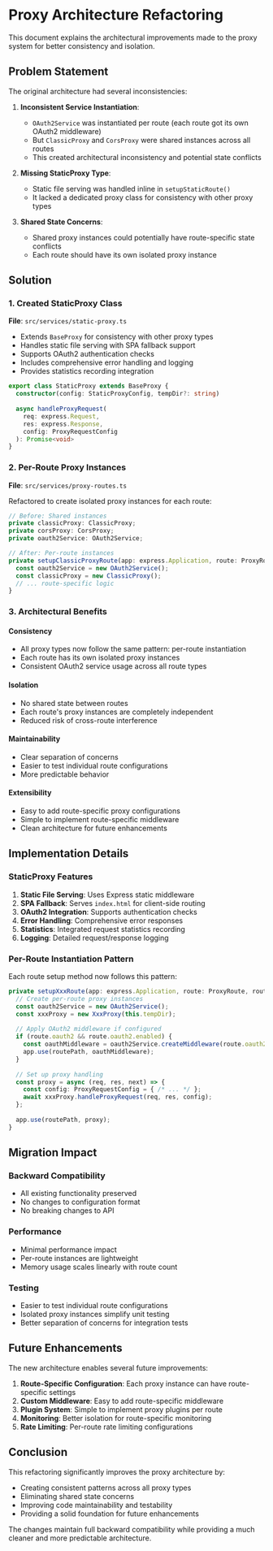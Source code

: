 # Proxy Architecture Refactoring

This document explains the architectural improvements made to the proxy system for better consistency and isolation.

## Problem Statement

The original architecture had several inconsistencies:

1. **Inconsistent Service Instantiation**: 
   - `OAuth2Service` was instantiated per route (each route got its own OAuth2 middleware)
   - But `ClassicProxy` and `CorsProxy` were shared instances across all routes
   - This created architectural inconsistency and potential state conflicts

2. **Missing StaticProxy Type**: 
   - Static file serving was handled inline in `setupStaticRoute()` 
   - It lacked a dedicated proxy class for consistency with other proxy types

3. **Shared State Concerns**: 
   - Shared proxy instances could potentially have route-specific state conflicts
   - Each route should have its own isolated proxy instance

## Solution

### 1. Created StaticProxy Class

**File**: `src/services/static-proxy.ts`

- Extends `BaseProxy` for consistency with other proxy types
- Handles static file serving with SPA fallback support
- Supports OAuth2 authentication checks
- Includes comprehensive error handling and logging
- Provides statistics recording integration

```typescript
export class StaticProxy extends BaseProxy {
  constructor(config: StaticProxyConfig, tempDir?: string)
  
  async handleProxyRequest(
    req: express.Request,
    res: express.Response,
    config: ProxyRequestConfig
  ): Promise<void>
}
```

### 2. Per-Route Proxy Instances

**File**: `src/services/proxy-routes.ts`

Refactored to create isolated proxy instances for each route:

```typescript
// Before: Shared instances
private classicProxy: ClassicProxy;
private corsProxy: CorsProxy;
private oauth2Service: OAuth2Service;

// After: Per-route instances
private setupClassicProxyRoute(app: express.Application, route: ProxyRoute, routePath: string): void {
  const oauth2Service = new OAuth2Service();
  const classicProxy = new ClassicProxy();
  // ... route-specific logic
}
```

### 3. Architectural Benefits

#### Consistency
- All proxy types now follow the same pattern: per-route instantiation
- Each route has its own isolated proxy instances
- Consistent OAuth2 service usage across all route types

#### Isolation
- No shared state between routes
- Each route's proxy instances are completely independent
- Reduced risk of cross-route interference

#### Maintainability
- Clear separation of concerns
- Easier to test individual route configurations
- More predictable behavior

#### Extensibility
- Easy to add route-specific proxy configurations
- Simple to implement route-specific middleware
- Clean architecture for future enhancements

## Implementation Details

### StaticProxy Features

1. **Static File Serving**: Uses Express static middleware
2. **SPA Fallback**: Serves `index.html` for client-side routing
3. **OAuth2 Integration**: Supports authentication checks
4. **Error Handling**: Comprehensive error responses
5. **Statistics**: Integrated request statistics recording
6. **Logging**: Detailed request/response logging

### Per-Route Instantiation Pattern

Each route setup method now follows this pattern:

```typescript
private setupXxxRoute(app: express.Application, route: ProxyRoute, routePath: string): void {
  // Create per-route proxy instances
  const oauth2Service = new OAuth2Service();
  const xxxProxy = new XxxProxy(this.tempDir);
  
  // Apply OAuth2 middleware if configured
  if (route.oauth2 && route.oauth2.enabled) {
    const oauthMiddleware = oauth2Service.createMiddleware(route.oauth2, route.publicPaths || []);
    app.use(routePath, oauthMiddleware);
  }
  
  // Set up proxy handling
  const proxy = async (req, res, next) => {
    const config: ProxyRequestConfig = { /* ... */ };
    await xxxProxy.handleProxyRequest(req, res, config);
  };
  
  app.use(routePath, proxy);
}
```

## Migration Impact

### Backward Compatibility
- All existing functionality preserved
- No changes to configuration format
- No breaking changes to API

### Performance
- Minimal performance impact
- Per-route instances are lightweight
- Memory usage scales linearly with route count

### Testing
- Easier to test individual route configurations
- Isolated proxy instances simplify unit testing
- Better separation of concerns for integration tests

## Future Enhancements

The new architecture enables several future improvements:

1. **Route-Specific Configuration**: Each proxy instance can have route-specific settings
2. **Custom Middleware**: Easy to add route-specific middleware
3. **Plugin System**: Simple to implement proxy plugins per route
4. **Monitoring**: Better isolation for route-specific monitoring
5. **Rate Limiting**: Per-route rate limiting configurations

## Conclusion

This refactoring significantly improves the proxy architecture by:

- Creating consistent patterns across all proxy types
- Eliminating shared state concerns
- Improving code maintainability and testability
- Providing a solid foundation for future enhancements

The changes maintain full backward compatibility while providing a much cleaner and more predictable architecture. 